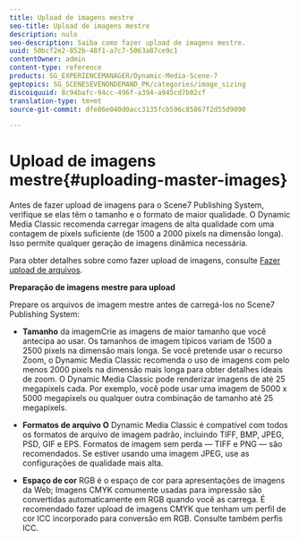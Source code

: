 ```yaml
---
title: Upload de imagens mestre
seo-title: Upload de imagens mestre
description: nulo
seo-description: Saiba como fazer upload de imagens mestre.
uuid: 50bcf2e2-852b-48f1-a7c7-5063a87ce9c1
contentOwner: admin
content-type: reference
products: SG_EXPERIENCEMANAGER/Dynamic-Media-Scene-7
geptopics: SG_SCENESEVENONDEMAND_PK/categories/image_sizing
discoiquuid: 8c94bafc-94cc-496f-a394-a945cd7b02cf
translation-type: tm+mt
source-git-commit: dfe86e040d0acc3135fcb596c85867f2d55d9090

---
```



# Upload de imagens mestre{#uploading-master-images}

Antes de fazer upload de imagens para o Scene7 Publishing System, verifique se elas têm o tamanho e o formato de maior qualidade. O Dynamic Media Classic recomenda carregar imagens de alta qualidade com uma contagem de pixels suficiente (de 1500 a 2000 pixels na dimensão longa). Isso permite qualquer geração de imagens dinâmica necessária.

Para obter detalhes sobre como fazer upload de imagens, consulte [Fazer upload de arquivos](uploading-files.md#uploading_files).

**Preparação de imagens mestre para upload**

Prepare os arquivos de imagem mestre antes de carregá-los no Scene7 Publishing System:

* **Tamanho** da imagemCrie as imagens de maior tamanho que você antecipa ao usar. Os tamanhos de imagem típicos variam de 1500 a 2500 pixels na dimensão mais longa. Se você pretende usar o recurso Zoom, o Dynamic Media Classic recomenda o uso de imagens com pelo menos 2000 pixels na dimensão mais longa para obter detalhes ideais de zoom. O Dynamic Media Classic pode renderizar imagens de até 25 megapixels cada. Por exemplo, você pode usar uma imagem de 5000 x 5000 megapixels ou qualquer outra combinação de tamanho até 25 megapixels.

* **Formatos de arquivo O** Dynamic Media Classic é compatível com todos os formatos de arquivo de imagem padrão, incluindo TIFF, BMP, JPEG, PSD, GIF e EPS. Formatos de imagem sem perda — TIFF e PNG — são recomendados. Se estiver usando uma imagem JPEG, use as configurações de qualidade mais alta.

* **Espaço de cor** RGB é o espaço de cor para apresentações de imagens da Web; Imagens CMYK comumente usadas para impressão são convertidas automaticamente em RGB quando você as carrega. É recomendado fazer upload de imagens CMYK que tenham um perfil de cor ICC incorporado para conversão em RGB. Consulte também perfis ICC.
